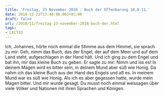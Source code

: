 ```yaml
---
title: 'Freitag, 23 November 2018 : Buch der Offenbarung 10,8-11.'
date: 2018-11-22T17:48:00.001+01:00
draft: false
url: /2018/11/freitag-23-november-2018-buch-der.html
tags: 
- LECTIO
---
```


Ich, Johannes, hörte noch einmal die Stimme aus dem Himmel, sie sprach zu mir: Geh, nimm das Buch, das der Engel, der auf dem Meer und auf dem Land steht, aufgeschlagen in der Hand hält. Und ich ging zu dem Engel und bat ihn, mir das kleine Buch zu geben. Er sagte zu mir: Nimm und iss es! In deinem Magen wird es bitter sein, in deinem Mund aber süß wie Honig. Da nahm ich das kleine Buch aus der Hand des Engels und aß es. In meinem Mund war es süß wie Honig. Als ich es aber gegessen hatte, wurde mein Magen bitter. Und mir wurde gesagt: Du musst noch einmal weissagen über viele Völker und Nationen mit ihren Sprachen und Königen.